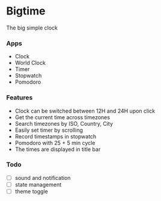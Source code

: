 # Bigtime
The big simple clock

### Apps
- Clock
- World Clock
- Timer
- Stopwatch
- Pomodoro

### Features
- Clock can be switched between 12H and 24H upon click
- Get the current time across timezones
- Search timezones by ISO, Country, City
- Easily set timer by scrolling
- Record timestamps in stopwatch
- Pomodoro with 25 + 5 min cycle
- The times are displayed in title bar

### Todo
- [ ] sound and notification
- [ ] state management
- [ ] theme toggle